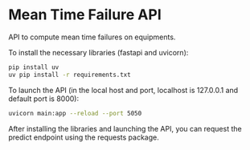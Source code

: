 # Mean Time Failure API

API to compute mean time failures on equipments.

To install the necessary libraries (fastapi and uvicorn):
```bash
pip install uv
uv pip install -r requirements.txt
```

To launch the API (in the local host and port, localhost is 127.0.0.1 and default port is 8000):
```bash
uvicorn main:app --reload --port 5050
```

After installing the libraries and launching the API, you can request the predict endpoint using the requests package.
